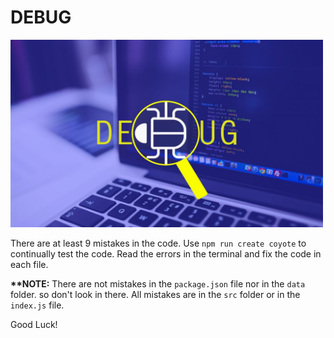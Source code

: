 # DEBUG

<img src="./assets/debug.jpg" width="500" height="300">

There are at least 9 mistakes in the code. Use `npm run create coyote` to continually test the code. Read the errors in the terminal and fix the code in each file.

**\*\*NOTE:** There are not mistakes in the `package.json` file nor in the `data` folder. so don't look in there. All mistakes are in the `src` folder or in the `index.js` file.

Good Luck!
